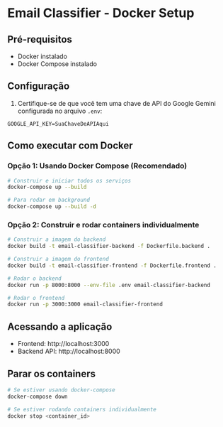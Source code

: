 # Email Classifier - Docker Setup

## Pré-requisitos
- Docker instalado
- Docker Compose instalado

## Configuração

1. Certifique-se de que você tem uma chave de API do Google Gemini configurada no arquivo `.env`:
```
GOOGLE_API_KEY=SuaChaveDeAPIAqui
```

## Como executar com Docker

### Opção 1: Usando Docker Compose (Recomendado)

```bash
# Construir e iniciar todos os serviços
docker-compose up --build

# Para rodar em background
docker-compose up --build -d
```

### Opção 2: Construir e rodar containers individualmente

```bash
# Construir a imagem do backend
docker build -t email-classifier-backend -f Dockerfile.backend .

# Construir a imagem do frontend
docker build -t email-classifier-frontend -f Dockerfile.frontend .

# Rodar o backend
docker run -p 8000:8000 --env-file .env email-classifier-backend

# Rodar o frontend
docker run -p 3000:3000 email-classifier-frontend
```

## Acessando a aplicação

- Frontend: http://localhost:3000
- Backend API: http://localhost:8000

## Parar os containers

```bash
# Se estiver usando docker-compose
docker-compose down

# Se estiver rodando containers individualmente
docker stop <container_id>
```